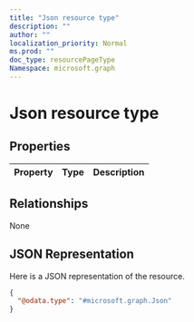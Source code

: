 ```yaml
---
title: "Json resource type"
description: ""
author: ""
localization_priority: Normal
ms.prod: ""
doc_type: resourcePageType
Namespace: microsoft.graph
---
```



# Json resource type



## Properties
|Property|Type|Description|
|:---|:---|:---|

## Relationships
None

## JSON Representation
Here is a JSON representation of the resource.
<!-- {
  "blockType": "resource",
  "@odata.type": "microsoft.graph.Json"
}
-->
``` json
{
  "@odata.type": "#microsoft.graph.Json"
}
```

